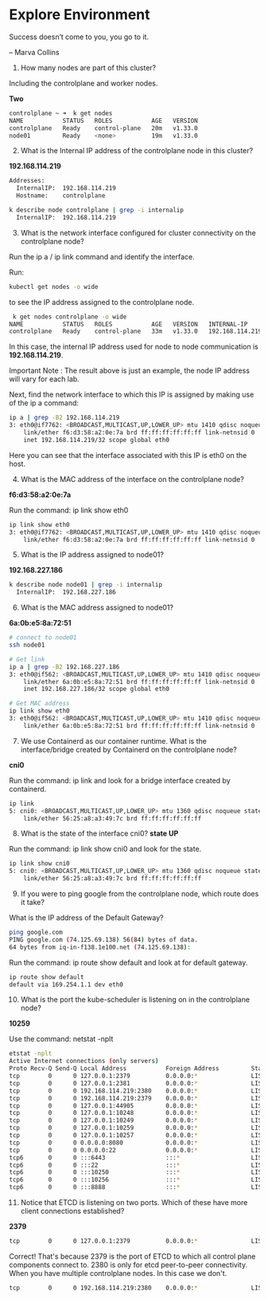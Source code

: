 # Explore Environment

Success doesn’t come to you, you go to it.

– Marva Collins

1. How many nodes are part of this cluster?

Including the controlplane and worker nodes.

**Two**

```bash
controlplane ~ ➜  k get nodes
NAME           STATUS   ROLES           AGE   VERSION
controlplane   Ready    control-plane   20m   v1.33.0
node01         Ready    <none>          19m   v1.33.0
```

2. What is the Internal IP address of the controlplane node in this cluster?

**192.168.114.219**

```bash
Addresses:
  InternalIP:  192.168.114.219
  Hostname:    controlplane
```

```bash
k describe node controlplane | grep -i internalip
  InternalIP:  192.168.114.219
```

3. What is the network interface configured for cluster connectivity on the controlplane node?

Run the ip a / ip link command and identify the interface.

Run:

```bash
kubectl get nodes -o wide 
```

to see the IP address assigned to the controlplane node.

```bash
 k get nodes controlplane -o wide
NAME           STATUS   ROLES           AGE   VERSION   INTERNAL-IP       EXTERNAL-IP   OS-IMAGE             KERNEL-VERSION    CONTAINER-RUNTIME
controlplane   Ready    control-plane   33m   v1.33.0   192.168.114.219   <none>        Ubuntu 22.04.5 LTS   5.15.0-1083-gcp   containerd://1.6.26
```

In this case, the internal IP address used for node to node communication is **192.168.114.219**.

Important Note : The result above is just an example, the node IP address will vary for each lab.

Next, find the network interface to which this IP is assigned by making use of the ip a command:

```bash
ip a | grep -B2 192.168.114.219
3: eth0@if7762: <BROADCAST,MULTICAST,UP,LOWER_UP> mtu 1410 qdisc noqueue state UP group default 
    link/ether f6:d3:58:a2:0e:7a brd ff:ff:ff:ff:ff:ff link-netnsid 0
    inet 192.168.114.219/32 scope global eth0
```
Here you can see that the interface associated with this IP is eth0 on the host.

4. What is the MAC address of the interface on the controlplane node?

**f6:d3:58:a2:0e:7a**

Run the command: ip link show eth0

```bash
ip link show eth0 
3: eth0@if7762: <BROADCAST,MULTICAST,UP,LOWER_UP> mtu 1410 qdisc noqueue state UP mode DEFAULT group default 
    link/ether f6:d3:58:a2:0e:7a brd ff:ff:ff:ff:ff:ff link-netnsid 0
```

5. What is the IP address assigned to node01?

**192.168.227.186**

```bash
k describe node node01 | grep -i internalip
  InternalIP:  192.168.227.186
```

6. What is the MAC address assigned to node01?

**6a:0b:e5:8a:72:51**

``` bash
# connect to node01
ssh node01

# Get link
ip a | grep -B2 192.168.227.186
3: eth0@if562: <BROADCAST,MULTICAST,UP,LOWER_UP> mtu 1410 qdisc noqueue state UP group default 
    link/ether 6a:0b:e5:8a:72:51 brd ff:ff:ff:ff:ff:ff link-netnsid 0
    inet 192.168.227.186/32 scope global eth0

# Get MAC address
ip link show eth0
3: eth0@if562: <BROADCAST,MULTICAST,UP,LOWER_UP> mtu 1410 qdisc noqueue state UP mode DEFAULT group default 
    link/ether 6a:0b:e5:8a:72:51 brd ff:ff:ff:ff:ff:ff link-netnsid 0
```

7. We use Containerd as our container runtime. What is the interface/bridge created by Containerd on the controlplane node?

**cni0**

Run the command: ip link and look for a bridge interface created by containerd.

```bash
ip link
5: cni0: <BROADCAST,MULTICAST,UP,LOWER_UP> mtu 1360 qdisc noqueue state UP mode DEFAULT group default qlen 1000
    link/ether 56:25:a8:a3:49:7c brd ff:ff:ff:ff:ff:ff
```

8. What is the state of the interface cni0?
**state UP**

Run the command: ip link show cni0 and look for the state.

```bash
ip link show cni0 
5: cni0: <BROADCAST,MULTICAST,UP,LOWER_UP> mtu 1360 qdisc noqueue state UP mode DEFAULT group default qlen 1000
    link/ether 56:25:a8:a3:49:7c brd ff:ff:ff:ff:ff:ff
```

9. If you were to ping google from the controlplane node, which route does it take?

What is the IP address of the Default Gateway?

```bash
ping google.com
PING google.com (74.125.69.138) 56(84) bytes of data.
64 bytes from iq-in-f138.1e100.net (74.125.69.138):
```

Run the command: ip route show default and look at for default gateway.

```bash
ip route show default
default via 169.254.1.1 dev eth0 
```
10. What is the port the kube-scheduler is listening on in the controlplane node?

**10259**

Use the command: netstat -nplt

```bash
etstat -nplt
Active Internet connections (only servers)
Proto Recv-Q Send-Q Local Address           Foreign Address         State       PID/Program name    
tcp        0      0 127.0.0.1:2379          0.0.0.0:*               LISTEN      2766/etcd           
tcp        0      0 127.0.0.1:2381          0.0.0.0:*               LISTEN      2766/etcd           
tcp        0      0 192.168.114.219:2380    0.0.0.0:*               LISTEN      2766/etcd           
tcp        0      0 192.168.114.219:2379    0.0.0.0:*               LISTEN      2766/etcd           
tcp        0      0 127.0.0.1:44905         0.0.0.0:*               LISTEN      915/containerd      
tcp        0      0 127.0.0.1:10248         0.0.0.0:*               LISTEN      3462/kubelet        
tcp        0      0 127.0.0.1:10249         0.0.0.0:*               LISTEN      3861/kube-proxy     
tcp        0      0 127.0.0.1:10259         0.0.0.0:*               LISTEN      2688/kube-scheduler 
tcp        0      0 127.0.0.1:10257         0.0.0.0:*               LISTEN      2725/kube-controlle 
tcp        0      0 0.0.0.0:8080            0.0.0.0:*               LISTEN      924/ttyd            
tcp        0      0 0.0.0.0:22              0.0.0.0:*               LISTEN      923/sshd: /usr/sbin 
tcp6       0      0 :::6443                 :::*                    LISTEN      2793/kube-apiserver 
tcp6       0      0 :::22                   :::*                    LISTEN      923/sshd: /usr/sbin 
tcp6       0      0 :::10250                :::*                    LISTEN      3462/kubelet        
tcp6       0      0 :::10256                :::*                    LISTEN      3861/kube-proxy     
tcp6       0      0 :::8888                 :::*                    LISTEN      3604/kubectl  
```

11. Notice that ETCD is listening on two ports. Which of these have more client connections established?

**2379**

```bash
tcp        0      0 127.0.0.1:2379          0.0.0.0:*               LISTEN      2766/etcd
```

Correct! That's because 2379 is the port of ETCD to which all control plane components connect to. 2380 is only for etcd peer-to-peer connectivity. When you have multiple controlplane nodes. In this case we don't.

```bash
tcp        0      0 192.168.114.219:2380    0.0.0.0:*               LISTEN      2766/etcd
```